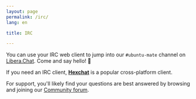 ```yaml
---
layout: page
permalink: /irc/
lang: en

title: IRC

---
```


You can use your IRC web client to jump into our `#ubuntu-mate` channel on
[Libera.Chat](https://libera.chat//).
Come and say hello! :wave:

If you need an IRC client, [**Hexchat**](https://hexchat.github.io/) is a popular
cross-platform client.

For support, you'll likely find your questions are best answered by
browsing and joining our [Community forum](https://ubuntu-mate.community/).
